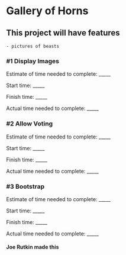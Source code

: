 # Gallery of Horns

## This project will have features
    - pictures of beasts

### #1 Display Images

Estimate of time needed to complete: _____

Start time: _____

Finish time: _____

Actual time needed to complete: _____

### #2 Allow Voting

Estimate of time needed to complete: _____

Start time: _____

Finish time: _____

Actual time needed to complete: _____

### #3 Bootstrap

Estimate of time needed to complete: _____

Start time: _____

Finish time: _____

Actual time needed to complete: _____

#### Joe Rutkin made this